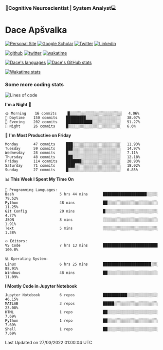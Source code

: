 ### 🧠Cognitive Neuroscientist | System Analyst💻
# Dace Apšvalka

[![Personal Site](https://img.shields.io/badge/website-teal?style=for-the-badge&logo=About.me&logoColor=white)](https://dcdace.net/)
[![Google Scholar](https://img.shields.io/badge/Scholar-yellow?style=for-the-badge&logo=googlescholar&logoColor=ffffff)](https://scholar.google.com/citations?hl=en&user=W8q0HBkAAAAJ&view_op=list_works&sortby=pubdate)
[![Twitter](https://img.shields.io/badge/Twitter-1DA1F2?logo=twitter&logoColor=white&style=for-the-badge)](https://twitter.com/dcdace)
[![Linkedin](https://img.shields.io/badge/linkedin-0077B5?logo=linkedin&logoColor=white&style=for-the-badge)](https://www.linkedin.com/in/dace-apsvalka/)

[![github](https://img.shields.io/github/followers/dcdace?logo=github&style=plastic)](https://github.com/dcdace?tab=followers "GitHub followers")
[![twitter](https://img.shields.io/twitter/follow/dcdace?label=followers&logo=twitter&color=%23007ec6&style=plastic)](https://twitter.com/dcdace "Twitter followers")
[![wakatime](https://wakatime.com/badge/user/6e7556d3-b1db-4eef-a7e8-9bad735fc27e.svg?style=plastic?v=2)](https://wakatime.com/@6e7556d3-b1db-4eef-a7e8-9bad735fc27e "Total time coded since Feb 28 2022")

[![Dace's languages](https://github-readme-stats.vercel.app/api/top-langs/?username=dcdace&langs_count=10&theme=nord&layout=compact)]() 
[![Dace's GitHub stats](https://github-readme-stats.vercel.app/api?username=dcdace&theme=dracula&hide=prs,issues&count_private=true&show_icons=true&hide_rank=true&include_all_commits=true&hide_title=false&custom_title=GitHub+Stats)](https://github.com/anuraghazra/github-readme-stats)

[![Wakatime stats](https://github-readme-stats.vercel.app/api/wakatime?username=dcdace&theme=react&layout=compact&custom_title=Coding+past+7+days&v=2)](https://wakatime.com/@6e7556d3-b1db-4eef-a7e8-9bad735fc27e "Recorded coding time in the past 7 days")
 ### Some more coding stats
<!--START_SECTION:waka-->
![Lines of code](https://img.shields.io/badge/From%20Hello%20World%20I%27ve%20Written-50%20Thousand%20lines%20of%20code-blue)

**I'm a Night 🦉** 

```text
🌞 Morning    16 commits     █░░░░░░░░░░░░░░░░░░░░░░░░   4.06% 
🌆 Daytime    150 commits    █████████░░░░░░░░░░░░░░░░   38.07% 
🌃 Evening    202 commits    ████████████░░░░░░░░░░░░░   51.27% 
🌙 Night      26 commits     █░░░░░░░░░░░░░░░░░░░░░░░░   6.6%

```
📅 **I'm Most Productive on Friday** 

```text
Monday       47 commits     ███░░░░░░░░░░░░░░░░░░░░░░   11.93% 
Tuesday      59 commits     ███░░░░░░░░░░░░░░░░░░░░░░   14.97% 
Wednesday    28 commits     █░░░░░░░░░░░░░░░░░░░░░░░░   7.11% 
Thursday     48 commits     ███░░░░░░░░░░░░░░░░░░░░░░   12.18% 
Friday       114 commits    ███████░░░░░░░░░░░░░░░░░░   28.93% 
Saturday     71 commits     ████░░░░░░░░░░░░░░░░░░░░░   18.02% 
Sunday       27 commits     █░░░░░░░░░░░░░░░░░░░░░░░░   6.85%

```


📊 **This Week I Spent My Time On** 

```text
💬 Programming Languages: 
Bash                     5 hrs 44 mins       ████████████████████░░░░░   79.52% 
Python                   48 mins             ██░░░░░░░░░░░░░░░░░░░░░░░   11.25% 
Git Config               20 mins             █░░░░░░░░░░░░░░░░░░░░░░░░   4.77% 
JSON                     8 mins              ░░░░░░░░░░░░░░░░░░░░░░░░░   1.91% 
Text                     5 mins              ░░░░░░░░░░░░░░░░░░░░░░░░░   1.38%

🔥 Editors: 
VS Code                  7 hrs 13 mins       █████████████████████████   100.0%

💻 Operating System: 
Linux                    6 hrs 25 mins       ██████████████████████░░░   88.91% 
Windows                  48 mins             ██░░░░░░░░░░░░░░░░░░░░░░░   11.09%

```

**I Mostly Code in Jupyter Notebook** 

```text
Jupyter Notebook         6 repos             ███████████░░░░░░░░░░░░░░   46.15% 
MATLAB                   3 repos             █████░░░░░░░░░░░░░░░░░░░░   23.08% 
HTML                     1 repo              ██░░░░░░░░░░░░░░░░░░░░░░░   7.69% 
Python                   1 repo              ██░░░░░░░░░░░░░░░░░░░░░░░   7.69% 
Shell                    1 repo              ██░░░░░░░░░░░░░░░░░░░░░░░   7.69%

```



 Last Updated on 27/03/2022 01:00:04 UTC
<!--END_SECTION:waka-->